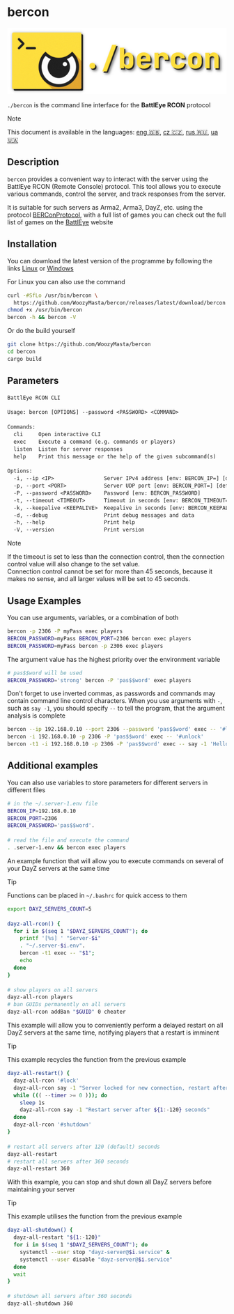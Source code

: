 # bercon

![logo][]

`./bercon` is the command line interface for the **BattlEye RCON** protocol

<!-- rule: current lang, other langs sorted by alpha -->
> [!NOTE]  
> This document is available in the languages:
> [eng 🇬🇧][], [cz 🇨🇿][], [rus 🇷🇺][], [ua 🇺🇦][]

## Description

`bercon` provides a convenient way to interact with the server using the
BattlEye RCON (Remote Console) protocol.
This tool allows you to execute various commands,
control the server, and track responses from the server.

It is suitable for such servers as Arma2, Arma3, DayZ, etc. using the
protocol [BERConProtocol][], with a full list of games you can
check out the full list of games on the [BattlEye][] website

## Installation

You can download the latest version of the programme by following the links
[Linux] or [Windows]

For Linux you can also use the command

```bash
curl -#SfLo /usr/bin/bercon \
  https://github.com/WoozyMasta/bercon/releases/latest/download/bercon
chmod +x /usr/bin/bercon
bercon -h && bercon -V
```

Or do the build yourself

```bash
git clone https://github.com/WoozyMasta/bercon
cd bercon
cargo build
```

## Parameters

```txt
BattlEye RCON CLI

Usage: bercon [OPTIONS] --password <PASSWORD> <COMMAND>

Commands:
  cli     Open interactive CLI
  exec    Execute a command (e.g. commands or players)
  listen  Listen for server responses
  help    Print this message or the help of the given subcommand(s)

Options:
  -i, --ip <IP>                Server IPv4 address [env: BERCON_IP=] [default: 127.0.0.1]
  -p, --port <PORT>            Server UDP port [env: BERCON_PORT=] [default: 2305]
  -P, --password <PASSWORD>    Password [env: BERCON_PASSWORD]
  -t, --timeout <TIMEOUT>      Timeout in seconds [env: BERCON_TIMEOUT=] [default: 45]
  -k, --keepalive <KEEPALIVE>  Keepalive in seconds [env: BERCON_KEEPALIVE=] [default: 30]
  -d, --debug                  Print debug messages and data
  -h, --help                   Print help
  -V, --version                Print version
```

> [!NOTE]  
> If the timeout is set to less than the connection control,
> then the connection control value will also change to the set value.  
> Connection control cannot be set for more than 45 seconds,
> because it makes no sense, and all larger values will be set to 45 seconds.

## Usage Examples

You can use arguments, variables, or a combination of both

```bash
bercon -p 2306 -P myPass exec players
BERCON_PASSWORD=myPass BERCON_PORT=2306 bercon exec players
BERCON_PASSWORD=myPass bercon -p 2306 exec players
```

The argument value has the highest priority over the environment variable

```bash
# pas$$word will be used
BERCON_PASSWORD='strong' bercon -P 'pas$$word' exec players
```

Don't forget to use inverted commas, as passwords and commands may contain
command line control characters.
When you use arguments with `-`,
such as `say -1`, you should specify `--` to tell the program,
that the argument analysis is complete

```bash
bercon --ip 192.168.0.10 --port 2306 --password 'pas$$word' exec -- '#lock'
bercon -i 192.168.0.10 -p 2306 -P 'pas$$word' exec -- '#unlock'
bercon -t1 -i 192.168.0.10 -p 2306 -P 'pas$$word' exec -- say -1 'Hello world!'
```

## Additional examples

You can also use variables to store parameters for
different servers in different files

```bash
# in the ~/.server-1.env file
BERCON_IP=192.168.0.10
BERCON_PORT=2306
BERCON_PASSWORD='pas$$word'.

# read the file and execute the command
. .server-1.env && bercon exec players
```

An example function that will allow you to execute commands on several of your
DayZ servers at the same time

> [!TIP]  
> Functions can be placed in `~/.bashrc` for quick access to them

```bash
export DAYZ_SERVERS_COUNT=5

dayz-all-rcon() {
  for i in $(seq 1 "$DAYZ_SERVERS_COUNT"); do
    printf '[%s] ' "Server-$i"
    . "~/.server-$i.env".
    bercon -t1 exec -- "$1";
    echo
  done
}

# show players on all servers
dayz-all-rcon players
# ban GUIDs permanently on all servers
dayz-all-rcon addBan "$GUID" 0 cheater
```

This example will allow you to conveniently perform a delayed restart on all
DayZ servers at the same time, notifying players that a restart is imminent

> [!TIP]  
> This example recycles the function from the previous example

```bash
dayz-all-restart() {
  dayz-all-rcon '#lock'
  dayz-all-rcon say -1 "Server locked for new connection, restart after ${1:-120} seconds"
  while ((( --timer >= 0 ))); do
    sleep 1s
    dayz-all-rcon say -1 "Restart server after ${1:-120} seconds"
  done
  dayz-all-rcon '#shutdown'
}

# restart all servers after 120 (default) seconds
dayz-all-restart
# restart all servers after 360 seconds
dayz-all-restart 360
```

With this example, you can stop and shut down all DayZ servers
before maintaining your server

> [!TIP]  
> This example utilises the function from the previous example

```bash
dayz-all-shutdown() {
  dayz-all-restart "${1:-120}"
  for i in $(seq 1 "$DAYZ_SERVERS_COUNT"); do
    systemctl --user stop "dayz-server@$i.service" &
    systemctl --user disable "dayz-server@$i.service"
  done
  wait
}

# shutdown all servers after 360 seconds
dayz-all-shutdown 360
```

<!-- Links -->
[eng 🇬🇧]: README.md
[ua 🇺🇦]: docs/README.ua.md
[rus 🇷🇺]: docs/README.ru.md
[cz 🇨🇿]: docs/README.cz.md
[logo]: assets/logo.png

[Linux]: <https://github.com/WoozyMasta/bercon/releases/latest/download/bercon> "Linux x86 gcc binary"
[Windows]: <https://github.com/WoozyMasta/bercon/releases/latest/download/bercon.exe> "Windows exe file"
[BattlEye]: <https://www.battleye.com/> "BattlEye – The Anti-Cheat Gold Standard"
[BERConProtocol]: <https://www.battleye.com/downloads/BERConProtocol.txt> "BattlEye RCON Protocol Specification"
